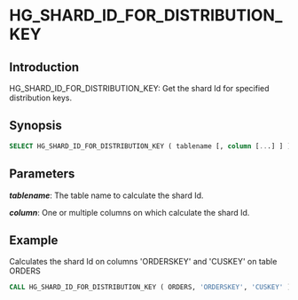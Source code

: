 # HG_SHARD_ID_FOR_DISTRIBUTION_KEY

## Introduction

HG_SHARD_ID_FOR_DISTRIBUTION_KEY: Get the shard Id for specified distribution keys.
## Synopsis

```sql
SELECT HG_SHARD_ID_FOR_DISTRIBUTION_KEY ( tablename [, column [...] ] )
```

## Parameters

_**tablename**_:  The table name to calculate the shard Id.

_**column**_:  One or multiple columns on which calculate the shard Id.

## Example

Calculates the shard Id on columns 'ORDERSKEY' and 'CUSKEY' on table ORDERS

```sql
CALL HG_SHARD_ID_FOR_DISTRIBUTION_KEY ( ORDERS, 'ORDERSKEY', 'CUSKEY' );
```